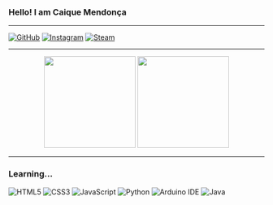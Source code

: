 ### Hello! I am Caique Mendonça
<hr>

[![GitHub](https://img.shields.io/badge/GitHub-100000?style=for-the-badge&logo=github&logoColor=white)](https://github.com/Caique-Mendonca)
[![Instagram](https://img.shields.io/badge/Instagram-E4405F?style=for-the-badge&logo=instagram&logoColor=white)](https://www.instagram.com/caique.mendonca/)
[![Steam](https://img.shields.io/badge/Steam-000000?style=for-the-badge&logo=steam&logoColor=white)](https://steamcommunity.com/profiles/76561199426903055/)
<hr>
<div align="center">
<img height="180em" src="https://github-readme-stats.vercel.app/api?username=Caique-Mendonca&theme=radical"/>
<img height="180em" src="https://github-readme-stats.vercel.app/api/top-langs/?username=Caique-Mendonca&layout=compact&langs_count=7&theme=radical"/>
</div>
<hr>

### Learning...

<div style="diplay: flex;">
    <img alt="HTML5" src="https://img.shields.io/badge/HTML5-E34F26?style=for-the-badge&logo=html5&logoColor=white">
    <img alt="CSS3" src="https://img.shields.io/badge/CSS3-1572B6?style=for-the-badge&logo=css3&logoColor=white">
    <img alt="JavaScript" src="https://img.shields.io/badge/JavaScript-F7DF1E?style=for-the-badge&logo=javascript&logoColor=black">
    <img alt="Python" src="https://img.shields.io/badge/python-3670A0?style=for-the-badge&logo=python&logoColor=ffdd54">
    <img alt="Arduino IDE" src="https://img.shields.io/badge/Arduino_IDE-00979D?style=for-the-badge&logo=arduino&logoColor=white">
    <img alt="Java" src="https://img.shields.io/badge/java-%23ED8B00.svg?style=for-the-badge&logo=openjdk&logoColor=white">
</div>
